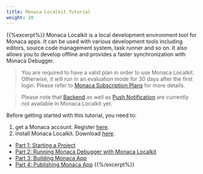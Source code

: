 ```yaml
---
title: Monaca Localkit Tutorial
weight: 20
---
```


{{%excerpt%}}
Monaca Localkit is a local development environment tool for Monaca apps.
It can be used with various development tools including editors, source
code management system, task runner and so on. It also allows you to
develop offline and provides a faster synchronization with Monaca
Debugger.


> You are required to have a valid plan in order to use Monaca Localkit. Otherwise, it will run in an evaluation mode for 30 days after the first login. Please refer to [Monaca Subscription Plans](https://monaca.mobi/en/pricing) for more details.

<!-- -->
> Please note that [Backend](/en/products_guide/backend) as well as [Push Notification](/en/products_guide/push_notification/) are currently not available in Monaca Localkit yet.

Before getting started with this tutorial, you need to:

1. get a Monaca account. Register [here](https://monaca.mobi/en/register/start).
2. install Monaca Localkit. Download [here](https://monaca.io/localkit.html).






- [Part 1: Starting a Project](/en/tutorials/monaca_localkit/starting_project)
- [Part 2: Running Monaca Debugger with Monaca Localkit](/en/tutorials/monaca_localkit/testing_debugging)
- [Part 3: Building Monaca App](/en/tutorials/monaca_localkit/building_app)
- [Part 4: Publishing Monaca App](/en/tutorials/monaca_localkit/publishing_app)
{{%/excerpt%}}
